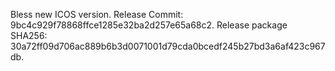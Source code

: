 Bless new ICOS version.
Release Commit: 9bc4c929f78868ffce1285e32ba2d257e65a68c2.
Release package SHA256: 30a72ff09d706ac889b6b3d0071001d79cda0bcedf245b27bd3a6af423c967db.
